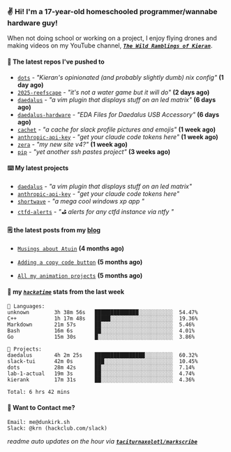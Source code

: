 ### ✌️ Hi! I'm a 17-year-old homeschooled programmer/wannabe hardware guy!

When not doing school or working on a project, I enjoy flying drones and making videos on my YouTube channel, [**_`The Wild Ramblings of Kieran`_**](https://youtube.com/@kieran.rambles).

#### 👷 The latest repos I've pushed to

- [`dots`](https://github.com/taciturnaxolotl/dots) - _"Kieran's opinionated (and probably slightly dumb) nix config"_ **(1 day ago)**
- [`2025-reefscape`](https://github.com/df1317/2025-reefscape) - _"it's not a water game but it will do"_ **(2 days ago)**
- [`daedalus`](https://github.com/taciturnaxolotl/daedalus) - _"a vim plugin that displays stuff on an led matrix"_ **(6 days ago)**
- [`daedalus-hardware`](https://github.com/geschmit/daedalus-hardware) - _"EDA Files for Daedalus USB Accessory"_ **(6 days ago)**
- [`cachet`](https://github.com/taciturnaxolotl/cachet) - _"a cache for slack profile pictures and emojis"_ **(1 week ago)**
- [`anthropic-api-key`](https://github.com/taciturnaxolotl/anthropic-api-key) - _"get your claude code tokens here"_ **(1 week ago)**
- [`zera`](https://github.com/taciturnaxolotl/zera) - _"my new site v4?"_ **(1 week ago)**
- [`pip`](https://github.com/taciturnaxolotl/pip) - _"yet another ssh pastes project"_ **(3 weeks ago)**

#### ⌨️ My latest projects

- [`daedalus`](https://github.com/taciturnaxolotl/daedalus) - _"a vim plugin that displays stuff on an led matrix"_
- [`anthropic-api-key`](https://github.com/taciturnaxolotl/anthropic-api-key) - _"get your claude code tokens here"_
- [`shortwave`](https://github.com/taciturnaxolotl/shortwave) - _"a mega cool windows xp app "_
- [`ctfd-alerts`](https://github.com/taciturnaxolotl/ctfd-alerts) - _"⛳ alerts for any ctfd instance via ntfy "_

#### 🗒️ the latest posts from my [blog](https://dunkirk.sh)

- [`Musings about Atuin`](https://dunkirk.sh/blog/atuin/) **(4 months ago)**

- [`Adding a copy code button`](https://dunkirk.sh/blog/adding-a-copy-button/) **(5 months ago)**

- [`All my animation projects`](https://dunkirk.sh/blog/my-animations/) **(5 months ago)**



#### 📡 my [_`hackatime`_](https://waka.hackclub.com) stats from the last week

```text
💾 Languages:
unknown        3h 38m 56s   ██████████████░░░░░░░░░░░  54.47%
C++            1h 17m 48s   █████░░░░░░░░░░░░░░░░░░░░  19.36%
Markdown       21m 57s      ██░░░░░░░░░░░░░░░░░░░░░░░  5.46%
Bash           16m 6s       ██░░░░░░░░░░░░░░░░░░░░░░░  4.01%
Go             15m 30s      █░░░░░░░░░░░░░░░░░░░░░░░░  3.86%

💼 Projects:
daedalus       4h 2m 25s    ████████████████░░░░░░░░░  60.32%
slack-tui      42m 0s       ███░░░░░░░░░░░░░░░░░░░░░░  10.45%
dots           28m 42s      ██░░░░░░░░░░░░░░░░░░░░░░░  7.14%
lab-1-actual   19m 3s       ██░░░░░░░░░░░░░░░░░░░░░░░  4.74%
kierank        17m 31s      ██░░░░░░░░░░░░░░░░░░░░░░░  4.36%

Total: 6 hrs 42 mins
```

#### 📮 Want to Contact me?

```text
Email: me@dunkirk.sh
Slack: @krn (hackclub.com/slack)
```

_readme auto updates on the hour via [**`taciturnaxolotl/markscribe`**](https://github.com/taciturnaxolotl/markscribe)_
